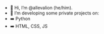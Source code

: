 - 👋 Hi, I’m @allevalion (he/him).
- 👀 I’m developing some private projects on:
- ➡️ Python
- ➡️ HTML, CSS, JS

<!---
allevalion/allevalion is a ✨ special ✨ repository because its `README.md` (this file) appears on your GitHub profile.
You can click the Preview link to take a look at your changes.
--->
